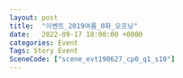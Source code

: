 ```yaml
---
layout: post
title:  "이벤트_2019여름_0화_오프닝"
date:   2022-09-17 18:00:00 +0000
categories: Event
Tags: Story Event
SceneCode: ["scene_evt190627_cp0_q1_s10"]
---
```


